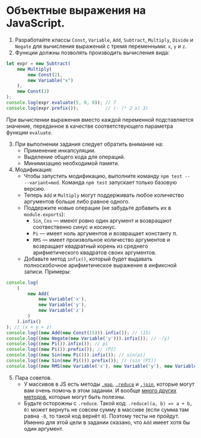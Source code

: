 # Объектные выражения на JavaScript.

1. Разработайте классы `Const`, `Variable`, `Add`, `Subtract`, `Multiply`, `Divide` и `Negate` для вычисления выражений с тремя переменными: `x`, `y` и `z`.
2. Функции должны позволять производить вычисления вида:
```js
let expr = new Subtract(
    new Multiply(
        new Const(2),
        new Variable("x")
    ),
    new Const(3)
);
console.log(expr.evaluate(5, 0, 0)); // 7
console.log(expr.prefix());          // (- (* 2 x) 3)
```
При вычислении выражения вместо каждой переменной подставляется значение, переданное в качестве соответствующего параметра функции `evaluate`.

3. При выполнении задания следует обратить внимание на:
    - Применение инкапсуляции.
    - Выделение общего кода для операций.
    - Минимизацию необходимой памяти.
4. Модификация:
    - Чтобы запустить модификацию, выполните команду `npm test -- --variant=mod`. Команда `npm test` запускает только базовую версию.
    - Теперь `Add` и `Multiply` могут поддерживать любое количество аргументов больше либо равное одного.
    - Поддержите новые операции (не забудьте добавить их в `module.exports`):
        - `Sin`, `Cos` — имеют ровно один аргумент и возвращают соотвественно синус и косинус.
        - `Pi` — имеет ноль аргументов и возвращает константу π.
        - `RMS` — имеет произвольное количество аргументов и возвращает квадратный корень из среднего арифметического квадратов своих аргументов.
    - Добавьте метод `infix()`, который будет выдавать полноскобочное арифметическое выражение в инфиксной записи. Примеры:
```js
console.log(
    (
        new Add(
            new Variable('x'),
            new Variable('y'),
            new Variable('z')
        )
    ).infix()
); // (x + y + z)
console.log((new Add(new Const(15))).infix()); // (15)
console.log((new Negate(new Variable('y'))).infix()); // -(y)
console.log((new Pi()).infix()); // pi
console.log((new Pi()).prefix()); // (PI)
console.log((new Sin(new Pi())).infix()); // sin(pi)
console.log((new Sin(new Pi())).prefix()); // (sin (PI))
console.log((new RMS(new Variable('x'), new Variable('y'), new Variable('z'))).infix()); // rms(x, y, z)
```

5. Пара советов.
    - У массивов в JS есть методы [`.map`](https://developer.mozilla.org/en-US/docs/Web/JavaScript/Reference/Global_Objects/Array/map), [`.reduce`](https://developer.mozilla.org/en-US/docs/Web/JavaScript/Reference/Global_Objects/Array/reduce) и [`.join`](https://developer.mozilla.org/en-US/docs/Web/JavaScript/Reference/Global_Objects/Array/join), которые могут вам очень помочь в этом задании. И вообще [много других методов](https://developer.mozilla.org/en-US/docs/Web/JavaScript/Reference/Global_Objects/Array#instance_methods), которые могут быть полезны.
    - Будьте осторожны с `.reduce`. Такой код: `.reduce((a, b) => a + b, 0)` может вернуть не совсем сумму в массиве (если сумма там равна `-0`, то такой код вернёт `0`). Поэтому тесты не пройдут. Именно для этой цели в задании сказано, что `Add` имеет хотя бы один аргумент.
